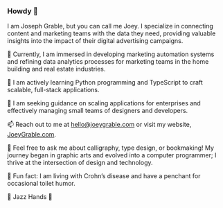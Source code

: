 ### Howdy 🤠

I am Joseph Grable, but you can call me Joey. I specialize in connecting content and marketing teams with the data they need, providing valuable insights into the impact of their digital advertising campaigns.

🔭 Currently, I am immersed in developing marketing automation systems and refining data analytics processes for marketing teams in the home building and real estate industries.

🌱 I am actively learning Python programming and TypeScript to craft scalable, full-stack applications.

🤔 I am seeking guidance on scaling applications for enterprises and effectively managing small teams of designers and developers.

📫 Reach out to me at [hello@joeygrable.com](mailto://hello@joeygrable.com) or visit my website, [JoeyGrable.com](https://joeygrable.com).

💬 Feel free to ask me about calligraphy, type design, or bookmaking! My journey began in graphic arts and evolved into a computer programmer; I thrive at the intersection of design and technology.

💩 Fun fact: I am living with Crohn’s disease and have a penchant for occasional toilet humor.

👯 Jazz Hands 👐
